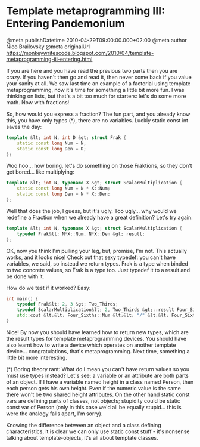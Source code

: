 # Template metaprogramming III: Entering Pandemonium

@meta publishDatetime 2010-04-29T09:00:00.000+02:00
@meta author Nico Brailovsky
@meta originalUrl https://monkeywritescode.blogspot.com/2010/04/template-metaprogramming-iii-entering.html

If you are here and you have read the previous two parts then you are crazy. If you haven't then go and read it, then never come back if you value your sanity at all. We saw last time an example of a factorial using template metaprogramming, now it's time for something a little bit more fun. I was thinking on lists, but that's a bit too much for starters: let's do some more math. Now with fractions!

So, how would you express a fraction? The fun part, and you already know this, you have only types (\*), there are no variables. Luckly static const int saves the day:

```c++
template &lt; int N, int D &gt; struct Frak {
	static const long Num = N;
	static const long Den = D;
};
```

Woo hoo... how boring, let's do something on those Fraktions, so they don't get bored... like multiplying:

```c++
template &lt; int N, typename X &gt; struct ScalarMultiplication {
	static const long Num = N * X::Num;
	static const long Den = N * X::Den;
};
```

Well that does the job, I guess, but it's ugly. Too ugly... why would we redefine a Fraction when we already have a great definition? Let's try again:

```c++
template &lt; int N, typename X &gt; struct ScalarMultiplication {
	typedef Frak&lt; N*X::Num, N*X::Den &gt; result;
};
```

OK, now you think I'm pulling your leg, but, promise, I'm not. This actually works, and it looks nice! Check out that sexy typedef: you can't have variables, we said, so instead we return types. Frak is a type when binded to two concrete values, so Frak is a type too. Just typedef it to a result and be done with it.

How do we test if it worked? Easy:

```c++
int main() {
	typedef Frak&lt; 2, 3 &gt; Two_Thirds;
	typedef ScalarMultiplication&lt; 2, Two_Thirds &gt;::result Four_Sixths;
	std::cout &lt;&lt; Four_Sixths::Num &lt;&lt; "/" &lt;&lt; Four_Sixths::Den &lt;&lt; "n";
}
```

Nice! By now you should have learned how to return new types, which are the result types for template metaprogramming devices. You should have also learnt how to write a device which operates on another template device... congratulations, that's metaprogramming. Next time, something a little bit more interesting.

(\*) Boring theory rant: What do I mean you can't have return values so you must use types instead? Let's see: a variable or an attribute are both parts of an object. If I have a variable named height in a class named Person, then each person gets his own height. Even if the numeric value is the same there won't be two shared height attributes. On the other hand static const vars are defining parts of classes, not objects; stupidity could be static const var of Person (only in this case we'd all be equally stupid... this is were the analogy falls apart, I'm sorry).

Knowing the difference between an object and a class defining characteristics, it is clear we can only use static const stuff - it's nonsense talking about template-objects, it's all about template classes.

